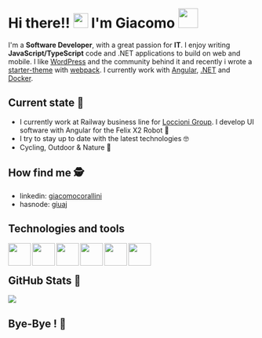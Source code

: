 # Hi there!! <img src="https://media.giphy.com/media/hvRJCLFzcasrR4ia7z/giphy.gif" width="30"> I'm Giacomo <img src="https://media.giphy.com/media/LOnt6uqjD9OexmQJRB/giphy.gif" width="40" style="margin-bottom: -8px">

I'm a **Software Developer**, with a great passion for **IT**. I enjoy writing **JavaScript/TypeScript** code and .NET applications to build on web and mobile. I like [WordPress](https://wordpress.org/) and the community behind it and recently i wrote a [starter-theme](https://github.com/jackcoral89/wp__webPack) with [webpack](https://webpack.js.org/). I currently work with [Angular](https://angular.io/), [.NET](https://dotnet.microsoft.com/) and [Docker](https://www.docker.com/).

## Current state 🧐
- I currently work at Railway business line for [Loccioni Group](https://www.loccioni.com/en/). I develop UI software with Angular for the Felix X2 Robot 🚆
- I try to stay up to date with the latest technologies 🤓
- Cycling, Outdoor & Nature 🌱

## How find me 🕵️‍
- linkedin: [giacomocorallini](https://www.linkedin.com/in/giacomocorallini/)
- hasnode: [giuaj](https://hashnode.com/@giuaj)

## Technologies and tools
<img align="left" width="46px" src="https://upload.wikimedia.org/wikipedia/commons/thumb/7/7d/Microsoft_.NET_logo.svg/456px-Microsoft_.NET_logo.svg.png" />
<img align="left" width="46px" src="https://angular.io/assets/images/logos/angular/angular.png" />
<img align="left" width="46px" src="https://cdn4.iconfinder.com/data/icons/logos-3/600/React.js_logo-512.png" />
<img align="left" width="46px" src="https://upload.wikimedia.org/wikipedia/commons/6/6a/JavaScript-logo.png" />
<img align="left" width="46px" src="https://upload.wikimedia.org/wikipedia/commons/4/4c/Typescript_logo_2020.svg" />
<img align="left" width="46px" src="https://wazuh.com/uploads/2022/11/Docker-container-security-monitoring-with-Wazuh-Circle.png" />

<br />
<br />

## GitHub Stats 🦾
<a href="https://github.com/jackcoral89/">
  <img align="center" src="https://github-readme-stats.vercel.app/api/top-langs/?username=jackcoral89&hide=php" />
</a>

## Bye-Bye ! 🙋‍
